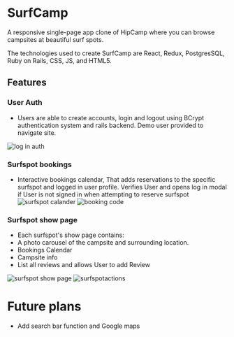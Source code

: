 # SurfCamp

A responsive single-page app clone of HipCamp where you can browse campsites at beautiful surf spots.

The technologies used to create SurfCamp are React, Redux, PostgresSQL, Ruby on Rails, CSS, JS, and HTML5.

## Features

### User Auth

* Users are able to create accounts, login and logout using BCrypt authentication system and rails backend. Demo user provided to navigate site.

![log in auth](https://user-images.githubusercontent.com/48927999/63972724-55bed700-ca77-11e9-9627-ab36a8129e25.png)

### Surfspot bookings
  
* Interactive bookings calendar, That adds reservations to the specific surfspot and logged in user profile. Verifies User and opens log in modal if User is not signed in when attempting to reserve surfspot
![surfspot calander](https://user-images.githubusercontent.com/48927999/63971495-99641180-ca74-11e9-9042-57f0d3720240.png)
![booking code](https://user-images.githubusercontent.com/48927999/63972238-48edb380-ca76-11e9-9bc7-8dd779ba4cdd.png)

### Surfspot show page

* Each surfspot's show page contains: 
* A photo carousel of the campsite and surrounding location.
* Bookings Calendar
* Campsite info
* List all reviews and allows User to add Review 

![surfspot show page](https://user-images.githubusercontent.com/48927999/63622694-7a253a00-c5c5-11e9-9d26-019d941381ad.png)
![surfspotactions](https://user-images.githubusercontent.com/48927999/63973764-712ae180-ca79-11e9-8cc8-8b26ff753758.png)

 
# Future plans
* Add search bar function and Google maps


